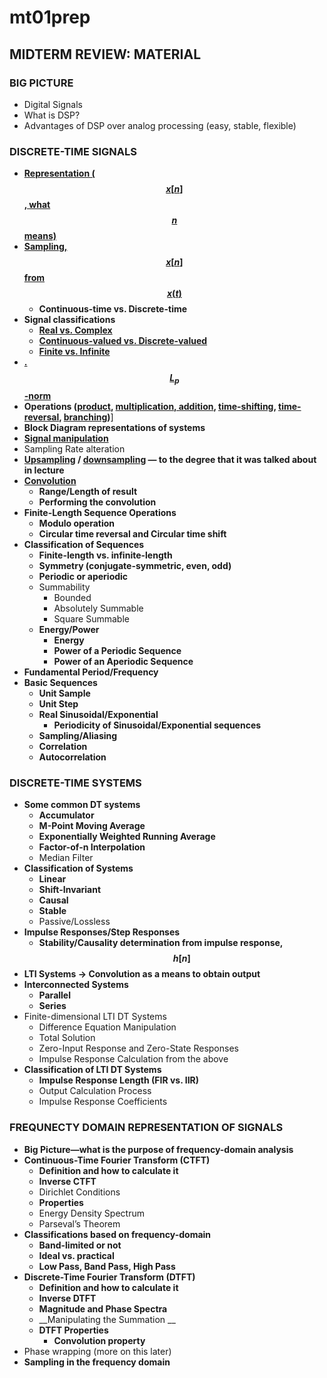 # mt01prep

## MIDTERM REVIEW: MATERIAL

### BIG PICTURE
- Digital Signals
- What is DSP?
- Advantages of DSP over analog processing (easy, stable, flexible)

### DISCRETE-TIME SIGNALS
- [__Representation ($$x[n]$$, what $$n$$ means)__][1]
- [__Sampling, $$x[n]$$ from $$x(t)$$__][2]
	- __Continuous-time vs. Discrete-time__
- __Signal classifications__
	- [__Real vs. Complex__][3]
	- [__Continuous-valued vs. Discrete-valued__][4]
	- [__Finite vs. Infinite__][5]
- [__.$$L_p$$-norm__][6]
- __Operations ([product][7], [multiplication, addition][8], [time-shifting][9], [time-reversal][10], [branching][11])__]
- __Block Diagram representations of systems__
- [__Signal manipulation__][12]
- Sampling Rate alteration
- __[Upsampling][13] / [downsampling][14] — to the degree that it was talked about in lecture__
- [__Convolution__][15]
	- __Range/Length of result__
	- __Performing the convolution__
- __Finite-Length Sequence Operations__
	- __Modulo operation__
	- __Circular time reversal and Circular time shift__
- __Classification of Sequences__
	- __Finite-length vs. infinite-length__
	- __Symmetry (conjugate-symmetric, even, odd)__
	- __Periodic or aperiodic__
	- Summability
		- Bounded
		- Absolutely Summable 
		- Square Summable
	- __Energy/Power__
		- __Energy__
		- __Power of a Periodic Sequence__
		- __Power of an Aperiodic Sequence__
- __Fundamental Period/Frequency__
- __Basic Sequences__
	- __Unit Sample__
	- __Unit Step__
	- __Real Sinusoidal/Exponential__
		- __Periodicity of Sinusoidal/Exponential sequences__
	- __Sampling/Aliasing__
	- __Correlation__
	- __Autocorrelation__

### DISCRETE-TIME SYSTEMS
- __Some common DT systems__
	- __Accumulator__
	- __M-Point Moving Average__
	- __Exponentially Weighted Running Average__
	- __Factor-of-n Interpolation__
	- Median Filter
- __Classification of Systems__
	- __Linear__
	- __Shift-Invariant__
	- __Causal__
	- __Stable__
	- Passive/Lossless
- __Impulse Responses/Step Responses__
	- __Stability/Causality determination from impulse response, $$h[n]$$__
- __LTI Systems -> Convolution as a means to obtain output__
- __Interconnected Systems__
	- __Parallel__
	- __Series__
- Finite-dimensional LTI DT Systems
	- Difference Equation Manipulation
	- Total Solution
	- Zero-Input Response and Zero-State Responses 
	- Impulse Response Calculation from the above
- __Classification of LTI DT Systems__
	- __Impulse Response Length (FIR vs. IIR)__
	- Output Calculation Process
	- Impulse Response Coefficients

### FREQUNECTY DOMAIN REPRESENTATION OF SIGNALS
- __Big Picture—what is the purpose of frequency-domain analysis__
- __Continuous-Time Fourier Transform (CTFT)__
	- __Definition and how to calculate it__
	- __Inverse CTFT__
	- Dirichlet Conditions
	- __Properties__
	- Energy Density Spectrum 
	- Parseval’s Theorem
- __Classifications based on frequency-domain__
	- __Band-limited or not__
	- __Ideal vs. practical__
	- __Low Pass, Band Pass, High Pass__
- __Discrete-Time Fourier Transform (DTFT)__
	- __Definition and how to calculate it__
	- __Inverse DTFT__
	- __Magnitude and Phase Spectra__
	- __Manipulating the Summation __
	- __DTFT Properties__
		- __Convolution property__
- Phase wrapping (more on this later)
- __Sampling in the frequency domain__

[1]: https://chanhi2000.gitbooks.io/elen133/content/lect/lect01.html#representation-of-discretetime-signals
[2]: https://chanhi2000.gitbooks.io/elen133/content/lect/lect01.html#sampling-continuous-to-discrete-time
[3]: https://chanhi2000.gitbooks.io/elen133/content/lect/lect01.html#real-vs-complex-sequences
[4]: https://chanhi2000.gitbooks.io/elen133/content/lect/lect01.html#continuousvalued-vs-discretevalued-signals
[5]: https://chanhi2000.gitbooks.io/elen133/content/lect/lect02.html#finitelength-vs-infinitelength
[6]: https://chanhi2000.gitbooks.io/elen133/content/lect/lect02.html#norm-size-of-the-signal
[7]: https://chanhi2000.gitbooks.io/elen133/content/lect/lect02.html#product-modulation-operation
[8]: https://chanhi2000.gitbooks.io/elen133/content/lect/lect02.html#multiplication-and-addition
[9]: https://chanhi2000.gitbooks.io/elen133/content/lect/lect02.html#timeshifting
[10]: https://chanhi2000.gitbooks.io/elen133/content/lect/lect02.html#time-reversal
[11]: https://chanhi2000.gitbooks.io/elen133/content/lect/ex02.html#4
[12]: https://chanhi2000.gitbooks.io/elen133/content/lect/lect02.html#signal-operations-review
[13]: https://chanhi2000.gitbooks.io/elen133/content/lect/lect02.html#unsampling
[14]: https://chanhi2000.gitbooks.io/elen133/content/lect/lect02.html#downsampling
[15]: https://chanhi2000.gitbooks.io/elen133/content/lect/lect02.html#convolution